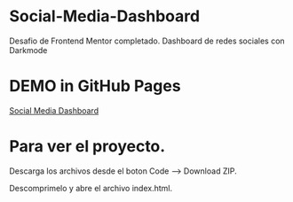# Social-Media-Dashboard
Desafio de Frontend Mentor completado. Dashboard de redes sociales con Darkmode

# DEMO in GitHub Pages
[Social Media Dashboard](https://mateoaq.github.io/Social-Media-Dashboard/ "In GitHub Pages")

# Para ver el proyecto.

Descarga los archivos desde el boton Code --> Download ZIP.

Descomprimelo y abre el archivo index.html.
